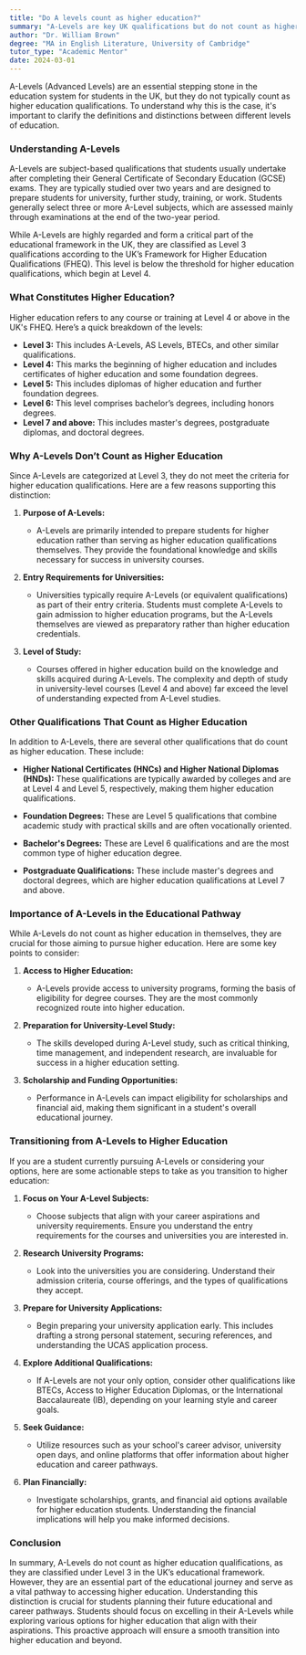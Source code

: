 ```yaml
---
title: "Do A levels count as higher education?"
summary: "A-Levels are key UK qualifications but do not count as higher education; they prepare students for university and further studies."
author: "Dr. William Brown"
degree: "MA in English Literature, University of Cambridge"
tutor_type: "Academic Mentor"
date: 2024-03-01
---
```


A-Levels (Advanced Levels) are an essential stepping stone in the education system for students in the UK, but they do not typically count as higher education qualifications. To understand why this is the case, it's important to clarify the definitions and distinctions between different levels of education.

### Understanding A-Levels

A-Levels are subject-based qualifications that students usually undertake after completing their General Certificate of Secondary Education (GCSE) exams. They are typically studied over two years and are designed to prepare students for university, further study, training, or work. Students generally select three or more A-Level subjects, which are assessed mainly through examinations at the end of the two-year period.

While A-Levels are highly regarded and form a critical part of the educational framework in the UK, they are classified as Level 3 qualifications according to the UK’s Framework for Higher Education Qualifications (FHEQ). This level is below the threshold for higher education qualifications, which begin at Level 4.

### What Constitutes Higher Education?

Higher education refers to any course or training at Level 4 or above in the UK's FHEQ. Here’s a quick breakdown of the levels:

- **Level 3:** This includes A-Levels, AS Levels, BTECs, and other similar qualifications.
- **Level 4:** This marks the beginning of higher education and includes certificates of higher education and some foundation degrees.
- **Level 5:** This includes diplomas of higher education and further foundation degrees.
- **Level 6:** This level comprises bachelor’s degrees, including honors degrees.
- **Level 7 and above:** This includes master's degrees, postgraduate diplomas, and doctoral degrees.

### Why A-Levels Don’t Count as Higher Education

Since A-Levels are categorized at Level 3, they do not meet the criteria for higher education qualifications. Here are a few reasons supporting this distinction:

1. **Purpose of A-Levels:**
   - A-Levels are primarily intended to prepare students for higher education rather than serving as higher education qualifications themselves. They provide the foundational knowledge and skills necessary for success in university courses.

2. **Entry Requirements for Universities:**
   - Universities typically require A-Levels (or equivalent qualifications) as part of their entry criteria. Students must complete A-Levels to gain admission to higher education programs, but the A-Levels themselves are viewed as preparatory rather than higher education credentials.

3. **Level of Study:**
   - Courses offered in higher education build on the knowledge and skills acquired during A-Levels. The complexity and depth of study in university-level courses (Level 4 and above) far exceed the level of understanding expected from A-Level studies.

### Other Qualifications That Count as Higher Education

In addition to A-Levels, there are several other qualifications that do count as higher education. These include:

- **Higher National Certificates (HNCs) and Higher National Diplomas (HNDs):** These qualifications are typically awarded by colleges and are at Level 4 and Level 5, respectively, making them higher education qualifications.

- **Foundation Degrees:** These are Level 5 qualifications that combine academic study with practical skills and are often vocationally oriented.

- **Bachelor's Degrees:** These are Level 6 qualifications and are the most common type of higher education degree.

- **Postgraduate Qualifications:** These include master's degrees and doctoral degrees, which are higher education qualifications at Level 7 and above.

### Importance of A-Levels in the Educational Pathway

While A-Levels do not count as higher education in themselves, they are crucial for those aiming to pursue higher education. Here are some key points to consider:

1. **Access to Higher Education:**
   - A-Levels provide access to university programs, forming the basis of eligibility for degree courses. They are the most commonly recognized route into higher education.

2. **Preparation for University-Level Study:**
   - The skills developed during A-Level study, such as critical thinking, time management, and independent research, are invaluable for success in a higher education setting.

3. **Scholarship and Funding Opportunities:**
   - Performance in A-Levels can impact eligibility for scholarships and financial aid, making them significant in a student's overall educational journey.

### Transitioning from A-Levels to Higher Education

If you are a student currently pursuing A-Levels or considering your options, here are some actionable steps to take as you transition to higher education:

1. **Focus on Your A-Level Subjects:**
   - Choose subjects that align with your career aspirations and university requirements. Ensure you understand the entry requirements for the courses and universities you are interested in.

2. **Research University Programs:**
   - Look into the universities you are considering. Understand their admission criteria, course offerings, and the types of qualifications they accept.

3. **Prepare for University Applications:**
   - Begin preparing your university application early. This includes drafting a strong personal statement, securing references, and understanding the UCAS application process.

4. **Explore Additional Qualifications:**
   - If A-Levels are not your only option, consider other qualifications like BTECs, Access to Higher Education Diplomas, or the International Baccalaureate (IB), depending on your learning style and career goals.

5. **Seek Guidance:**
   - Utilize resources such as your school's career advisor, university open days, and online platforms that offer information about higher education and career pathways.

6. **Plan Financially:**
   - Investigate scholarships, grants, and financial aid options available for higher education students. Understanding the financial implications will help you make informed decisions.

### Conclusion

In summary, A-Levels do not count as higher education qualifications, as they are classified under Level 3 in the UK’s educational framework. However, they are an essential part of the educational journey and serve as a vital pathway to accessing higher education. Understanding this distinction is crucial for students planning their future educational and career pathways. Students should focus on excelling in their A-Levels while exploring various options for higher education that align with their aspirations. This proactive approach will ensure a smooth transition into higher education and beyond.
    